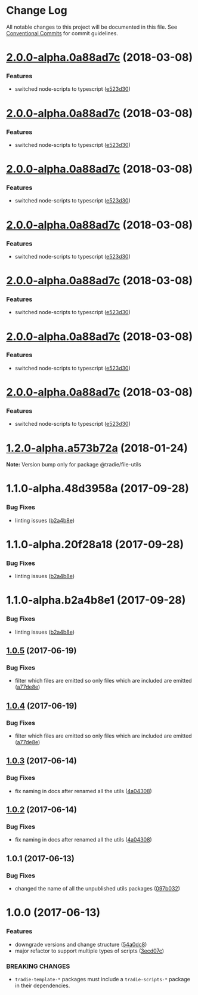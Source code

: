 # Change Log

All notable changes to this project will be documented in this file.
See [Conventional Commits](https://conventionalcommits.org) for commit guidelines.

<a name="2.0.0-alpha.0a88ad7c"></a>

# [2.0.0-alpha.0a88ad7c](https://github.com/jameslnewell/tradie-v4/compare/@tradie/file-utils@1.1.0...@tradie/file-utils@2.0.0-alpha.0a88ad7c) (2018-03-08)

### Features

* switched node-scripts to typescript ([e523d30](https://github.com/jameslnewell/tradie-v4/commit/e523d30))

<a name="2.0.0-alpha.0a88ad7c"></a>

# [2.0.0-alpha.0a88ad7c](https://github.com/jameslnewell/tradie-v4/compare/@tradie/file-utils@1.1.0...@tradie/file-utils@2.0.0-alpha.0a88ad7c) (2018-03-08)

### Features

* switched node-scripts to typescript ([e523d30](https://github.com/jameslnewell/tradie-v4/commit/e523d30))

<a name="2.0.0-alpha.0a88ad7c"></a>

# [2.0.0-alpha.0a88ad7c](https://github.com/jameslnewell/tradie-v4/compare/@tradie/file-utils@1.1.0...@tradie/file-utils@2.0.0-alpha.0a88ad7c) (2018-03-08)

### Features

* switched node-scripts to typescript ([e523d30](https://github.com/jameslnewell/tradie-v4/commit/e523d30))

<a name="2.0.0-alpha.0a88ad7c"></a>

# [2.0.0-alpha.0a88ad7c](https://github.com/jameslnewell/tradie-v4/compare/@tradie/file-utils@1.1.0...@tradie/file-utils@2.0.0-alpha.0a88ad7c) (2018-03-08)

### Features

* switched node-scripts to typescript ([e523d30](https://github.com/jameslnewell/tradie-v4/commit/e523d30))

<a name="2.0.0-alpha.0a88ad7c"></a>

# [2.0.0-alpha.0a88ad7c](https://github.com/jameslnewell/tradie-v4/compare/@tradie/file-utils@1.1.0...@tradie/file-utils@2.0.0-alpha.0a88ad7c) (2018-03-08)

### Features

* switched node-scripts to typescript ([e523d30](https://github.com/jameslnewell/tradie-v4/commit/e523d30))

<a name="2.0.0-alpha.0a88ad7c"></a>

# [2.0.0-alpha.0a88ad7c](https://github.com/jameslnewell/tradie-v4/compare/@tradie/file-utils@1.1.0...@tradie/file-utils@2.0.0-alpha.0a88ad7c) (2018-03-08)

### Features

* switched node-scripts to typescript ([e523d30](https://github.com/jameslnewell/tradie-v4/commit/e523d30))

<a name="2.0.0-alpha.0a88ad7c"></a>

# [2.0.0-alpha.0a88ad7c](https://github.com/jameslnewell/tradie-v4/compare/@tradie/file-utils@1.1.0...@tradie/file-utils@2.0.0-alpha.0a88ad7c) (2018-03-08)

### Features

* switched node-scripts to typescript ([e523d30](https://github.com/jameslnewell/tradie-v4/commit/e523d30))

<a name="1.2.0-alpha.a573b72a"></a>

# [1.2.0-alpha.a573b72a](https://github.com/jameslnewell/tradie-v4/compare/@tradie/file-utils@1.1.0...@tradie/file-utils@1.2.0-alpha.a573b72a) (2018-01-24)

**Note:** Version bump only for package @tradie/file-utils

<a name="1.1.0-alpha.48d3958a"></a>

# 1.1.0-alpha.48d3958a (2017-09-28)

### Bug Fixes

* linting issues ([b2a4b8e](https://github.com/jameslnewell/tradie-v4/commit/b2a4b8e))

<a name="1.1.0-alpha.20f28a18"></a>

# 1.1.0-alpha.20f28a18 (2017-09-28)

### Bug Fixes

* linting issues ([b2a4b8e](https://github.com/jameslnewell/tradie-v4/commit/b2a4b8e))

<a name="1.1.0-alpha.b2a4b8e1"></a>

# 1.1.0-alpha.b2a4b8e1 (2017-09-28)

### Bug Fixes

* linting issues ([b2a4b8e](https://github.com/jameslnewell/tradie-v4/commit/b2a4b8e))

<a name="1.0.5"></a>

## [1.0.5](https://github.com/jameslnewell/tradie-v4/compare/@tradie/file-utils@1.0.3...@tradie/file-utils@1.0.5) (2017-06-19)

### Bug Fixes

* filter which files are emitted so only files which are included are emitted ([a77de8e](https://github.com/jameslnewell/tradie-v4/commit/a77de8e))

<a name="1.0.4"></a>

## [1.0.4](https://github.com/jameslnewell/tradie-v4/compare/@tradie/file-utils@1.0.3...@tradie/file-utils@1.0.4) (2017-06-19)

### Bug Fixes

* filter which files are emitted so only files which are included are emitted ([a77de8e](https://github.com/jameslnewell/tradie-v4/commit/a77de8e))

<a name="1.0.3"></a>

## [1.0.3](https://github.com/jameslnewell/tradie-v4/compare/@tradie/file-utils@1.0.1...@tradie/file-utils@1.0.3) (2017-06-14)

### Bug Fixes

* fix naming in docs after renamed all the utils ([4a04308](https://github.com/jameslnewell/tradie-v4/commit/4a04308))

<a name="1.0.2"></a>

## [1.0.2](https://github.com/jameslnewell/tradie-v4/compare/@tradie/file-utils@1.0.1...@tradie/file-utils@1.0.2) (2017-06-14)

### Bug Fixes

* fix naming in docs after renamed all the utils ([4a04308](https://github.com/jameslnewell/tradie-v4/commit/4a04308))

<a name="1.0.1"></a>

## 1.0.1 (2017-06-13)

### Bug Fixes

* changed the name of all the unpublished utils packages ([097b032](https://github.com/jameslnewell/tradie-v4/commit/097b032))

<a name="1.0.0"></a>

# 1.0.0 (2017-06-13)

### Features

* downgrade versions and change structure ([54a0dc8](https://github.com/jameslnewell/tradie-v4/commit/54a0dc8))
* major refactor to support multiple types of scripts ([3ecd07c](https://github.com/jameslnewell/tradie-v4/commit/3ecd07c))

### BREAKING CHANGES

* `tradie-template-*` packages must include a `tradie-scripts-*` package in their dependencies.
